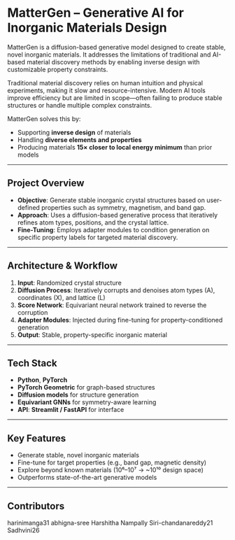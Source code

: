 # MatterGen – Generative AI for Inorganic Materials Design

MatterGen is a diffusion-based generative model designed to create stable, novel inorganic materials. It addresses the limitations of traditional and AI-based material discovery methods by enabling inverse design with customizable property constraints.

Traditional material discovery relies on human intuition and physical experiments, making it slow and resource-intensive. Modern AI tools improve efficiency but are limited in scope—often failing to produce stable structures or handle multiple complex constraints.

MatterGen solves this by:
- Supporting **inverse design** of materials
- Handling **diverse elements and properties**
- Producing materials **15× closer to local energy minimum** than prior models

---

## Project Overview

- **Objective**: Generate stable inorganic crystal structures based on user-defined properties such as symmetry, magnetism, and band gap.
- **Approach**: Uses a diffusion-based generative process that iteratively refines atom types, positions, and the crystal lattice.
- **Fine-Tuning**: Employs adapter modules to condition generation on specific property labels for targeted material discovery.

---

## Architecture & Workflow

1. **Input**: Randomized crystal structure
2. **Diffusion Process**: Iteratively corrupts and denoises atom types (A), coordinates (X), and lattice (L)
3. **Score Network**: Equivariant neural network trained to reverse the corruption
4. **Adapter Modules**: Injected during fine-tuning for property-conditioned generation
5. **Output**: Stable, property-specific inorganic material

---

## Tech Stack

- **Python**, **PyTorch**
- **PyTorch Geometric** for graph-based structures
- **Diffusion models** for structure generation
- **Equivariant GNNs** for symmetry-aware learning
- **API**: **Streamlit / FastAPI** for interface

---

## Key Features

- Generate stable, novel inorganic materials
- Fine-tune for target properties (e.g., band gap, magnetic density)
- Explore beyond known materials (10⁶–10⁷ → ~10¹⁰ design space)
- Outperforms state-of-the-art generative models
---

## Contributors

harinimanga31
abhigna-sree
Harshitha Nampally
Siri-chandanareddy21
Sadhvini26
